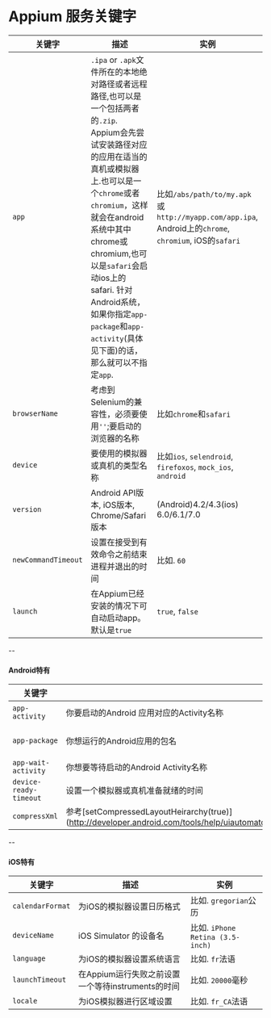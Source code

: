 Appium 服务关键字
==========

|关键字|描述|实例|
|----|-----------|-------|
|`app`|`.ipa` or `.apk`文件所在的本地绝对路径或者远程路径,也可以是一个包括两者的`.zip`. Appium会先尝试安装路径对应的应用在适当的真机或模拟器上.也可以是一个`chrome`或者`chromium`，这样就会在android系统中其中chrome或chromium,也可以是`safari`会启动ios上的safari. 针对Android系统，如果你指定`app-package`和`app-activity`(具体见下面)的话，那么就可以不指定`app`.|比如`/abs/path/to/my.apk`或`http://myapp.com/app.ipa`, Android上的`chrome`, `chromium`, iOS的`safari`|
|`browserName`|考虑到Selenium的兼容性，必须要使用`''`;要启动的浏览器的名称|比如`chrome`和`safari`|
|`device`|要使用的模拟器或真机的类型名称|比如`ios`, `selendroid`, `firefoxos`, `mock_ios`, `android` |
|`version`|Android API版本, iOS版本, Chrome/Safari版本|(Android)4.2/4.3(ios) 6.0/6.1/7.0|
|`newCommandTimeout`|设置在接受到有效命令之前结束进程并退出的时间|比如. `60`|
|`launch`|在Appium已经安装的情况下可自动启动app。默认是`true`|`true`, `false`|

--

#### Android特有

|关键字|描述|实例|
|----|-----------|-------|
|`app-activity`| 你要启动的Android 应用对应的Activity名称|比如`MainActivity`, `.Settings`|
|`app-package`| 你想运行的Android应用的包名|比如`com.example.android.myApp`, `com.android.settings`|
|`app-wait-activity`| 你想要等待启动的Android Activity名称|比如`SplashActivity`|
|`device-ready-timeout`| 设置一个模拟器或真机准备就绪的时间|比如`5`|
|``compressXml``| 参考[setCompressedLayoutHeirarchy(true)](http://developer.android.com/tools/help/uiautomator/UiDevice.html#setCompressedLayoutHeirarchy(boolean\))| `true`|

--

#### iOS特有

|关键字|描述|实例|
|----|-----------|-------|
|`calendarFormat`| 为iOS的模拟器设置日历格式|比如. `gregorian`公历|
|`deviceName`| iOS Simulator 的设备名|比如. `iPhone Retina (3.5-inch)`|
|`language`| 为iOS的模拟器设置系统语言|比如. `fr`法语|
|`launchTimeout`| 在Appium运行失败之前设置一个等待instruments的时间|比如. `20000`毫秒|
|`locale`| 为iOS模拟器进行区域设置|比如. `fr_CA`法语|

